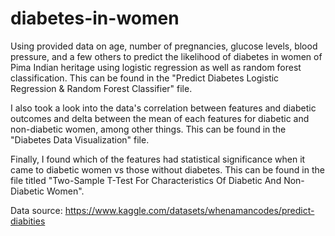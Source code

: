# diabetes-in-women
Using provided data on age, number of pregnancies, glucose levels, blood pressure, and a few others to predict the likelihood of diabetes in women of Pima Indian heritage using logistic regression as well as random forest classification. This can be found in the "Predict Diabetes Logistic Regression & Random Forest Classifier" file.

I also took a look into the data's correlation between features and diabetic outcomes and delta between the mean of each features for diabetic and non-diabetic women, among other things. This can be found in the "Diabetes Data Visualization" file.

Finally, I found which of the features had statistical significance when it came to diabetic women vs those without diabetes. This can be found in the file titled "Two-Sample T-Test For Characteristics Of Diabetic And Non-Diabetic Women".

Data source: https://www.kaggle.com/datasets/whenamancodes/predict-diabities
